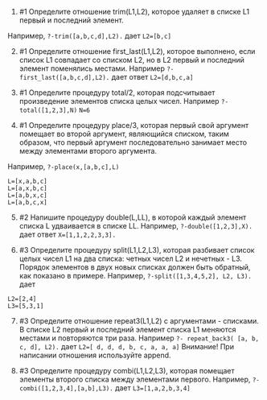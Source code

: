 1. #1
Определите отношение trim(L1,L2), которое удаляет в списке L1 первый и последний элемент.

Например,
`?-trim([a,b,c,d],L2).`
дает
`L2=[b,c]`

2. #1
Определите отношение first_last(L1,L2), которое выполнено, если список L1 совпадает со списком L2, но в L2 первый и последний элемент поменялись местами.
Например
`?-first_last([a,b,c,d],L2).`
дает ответ
`L2=[d,b,c,a]`

3. #1
 Определите процедуру total/2, которая подсчитывает произведение элементов списка целых чисел.
 Например
`?- total([1,2,3],N)`
`N=6`

4. #1
Определите процедуру place/3, которая первый свой аргумент помещает во второй аргумент, являющийся списком, таким образом, что первый аргумент последовательно занимает место между элементами второго аргумента.

Например,
`?-place(x,[a,b,c],L)`
```
L=[x,a,b,c]
L=[a,x,b,c]
L=[a,b,x,c]
L=[a,b,c,x]
```

5. #2
Напишите процедуру double(L,LL), в которой каждый элемент списка L удваивается в списке LL.
Например,
`?-double([1,2,3],X).`
дает ответ
`X=[1,1,2,2,3,3].`

6. #3
Определите процедуру split(L1,L2,L3), которая разбивает список целых чисел L1 на два списка: четных чисел L2 и нечетных - L3. Порядок элементов в двух новых списках должен быть обратный, как показано в примере.
Например,
`?-split([1,3,4,5,2], L2, L3).`
дает
```
L2=[2,4]
L3=[5,3,1]
```

7. #3
Определите отношение repeat3(L1,L2) c аргументами - списками. В списке L2 первый и последний элемент списка L1 меняются местами и повторяются три раза.
Например
`?- repeat_back3( [a, b, c, d], L2).`
дает `L2=[ d, d, d, b, c, a, a, a]`
Внимание! При написании отношения используйте аppend.

8. #3
Определите процедуру combi(L1,L2,L3), которая помещает элементы второго списка между элементами первого.
Например,
 `?-combi([1,2,3,4],[a,b],L3).`
дает `L3=[1,a,2,b,3,4]`